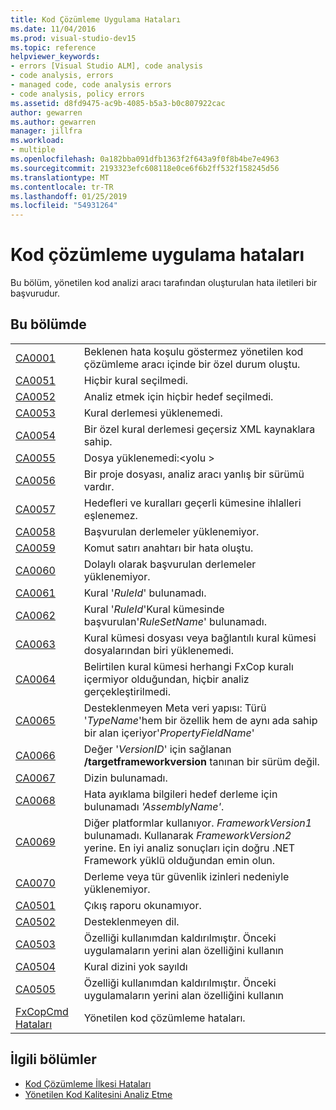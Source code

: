 ```yaml
---
title: Kod Çözümleme Uygulama Hataları
ms.date: 11/04/2016
ms.prod: visual-studio-dev15
ms.topic: reference
helpviewer_keywords:
- errors [Visual Studio ALM], code analysis
- code analysis, errors
- managed code, code analysis errors
- code analysis, policy errors
ms.assetid: d8fd9475-ac9b-4085-b5a3-b0c807922cac
author: gewarren
ms.author: gewarren
manager: jillfra
ms.workload:
- multiple
ms.openlocfilehash: 0a182bba091dfb1363f2f643a9f0f8b4be7e4963
ms.sourcegitcommit: 2193323efc608118e0ce6f6b2ff532f158245d56
ms.translationtype: MT
ms.contentlocale: tr-TR
ms.lasthandoff: 01/25/2019
ms.locfileid: "54931264"
---
```

# <a name="code-analysis-application-errors"></a>Kod çözümleme uygulama hataları

Bu bölüm, yönetilen kod analizi aracı tarafından oluşturulan hata iletileri bir başvurudur.

## <a name="in-this-section"></a>Bu bölümde

|||
|-|-|
|[CA0001](ca0001.md)|Beklenen hata koşulu göstermez yönetilen kod çözümleme aracı içinde bir özel durum oluştu.|
|[CA0051](ca0051.md)|Hiçbir kural seçilmedi.|
|[CA0052](ca0052.md)|Analiz etmek için hiçbir hedef seçilmedi.|
|[CA0053](ca0053.md)|Kural derlemesi yüklenemedi.|
|[CA0054](ca0054.md)|Bir özel kural derlemesi geçersiz XML kaynaklara sahip.|
|[CA0055](ca0055.md)|Dosya yüklenemedi:\<yolu >|
|[CA0056](ca0056.md)|Bir proje dosyası, analiz aracı yanlış bir sürümü vardır.|
|[CA0057](ca0057.md)|Hedefleri ve kuralları geçerli kümesine ihlalleri eşlenemez.|
|[CA0058](ca0058.md)|Başvurulan derlemeler yüklenemiyor.|
|[CA0059](ca0059.md)|Komut satırı anahtarı bir hata oluştu.|
|[CA0060](ca0060.md)|Dolaylı olarak başvurulan derlemeler yüklenemiyor.|
|[CA0061](ca0061.md)|Kural '*RuleId*' bulunamadı.|
|[CA0062](ca0062.md)|Kural '*RuleId*'Kural kümesinde başvurulan'*RuleSetName*' bulunamadı.|
|[CA0063](ca0063.md)|Kural kümesi dosyası veya bağlantılı kural kümesi dosyalarından biri yüklenemedi.|
|[CA0064](ca0064.md)|Belirtilen kural kümesi herhangi FxCop kuralı içermiyor olduğundan, hiçbir analiz gerçekleştirilmedi.|
|[CA0065](ca0065.md)|Desteklenmeyen Meta veri yapısı: Türü '*TypeName*'hem bir özellik hem de aynı ada sahip bir alan içeriyor'*PropertyFieldName*'|
|[CA0066](ca0066.md)|Değer '*VersionID*' için sağlanan **/targetframeworkversion** tanınan bir sürüm değil.|
|[CA0067](ca0067.md)|Dizin bulunamadı.|
|[CA0068](ca0068.md)|Hata ayıklama bilgileri hedef derleme için bulunamadı *'AssemblyName'*.|
|[CA0069](ca0069.md)|Diğer platformlar kullanıyor. *FrameworkVersion1* bulunamadı. Kullanarak *FrameworkVersion2* yerine. En iyi analiz sonuçları için doğru .NET Framework yüklü olduğundan emin olun.|
|[CA0070](ca0070.md)|Derleme veya tür güvenlik izinleri nedeniyle yüklenemiyor.|
|[CA0501](ca0501.md)|Çıkış raporu okunamıyor.|
|[CA0502](ca0502.md)|Desteklenmeyen dil.|
|[CA0503](ca0503.md)|Özelliği kullanımdan kaldırılmıştır. Önceki uygulamaların yerini alan özelliğini kullanın|
|[CA0504](ca0504.md)|Kural dizini yok sayıldı|
|[CA0505](ca0505.md)|Özelliği kullanımdan kaldırılmıştır. Önceki uygulamaların yerini alan özelliğini kullanın|
|[FxCopCmd Hataları](fxcopcmd-errors.md)|Yönetilen kod çözümleme hataları.|

## <a name="related-sections"></a>İlgili bölümler

- [Kod Çözümleme İlkesi Hataları](../code-quality/code-analysis-policy-errors.md)
- [Yönetilen Kod Kalitesini Analiz Etme](../code-quality/code-analysis-for-managed-code-overview.md)